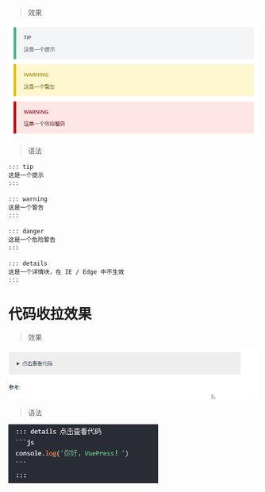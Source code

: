 > 效果

![](image/3-1.png)


> 语法

```shell
::: tip
这是一个提示
:::

::: warning
这是一个警告
:::

::: danger
这是一个危险警告
:::

::: details
这是一个详情块，在 IE / Edge 中不生效
:::
```

# 代码收拉效果

> 效果

![](image/3-2.gif)

> 语法

![](image/3-3.png)




